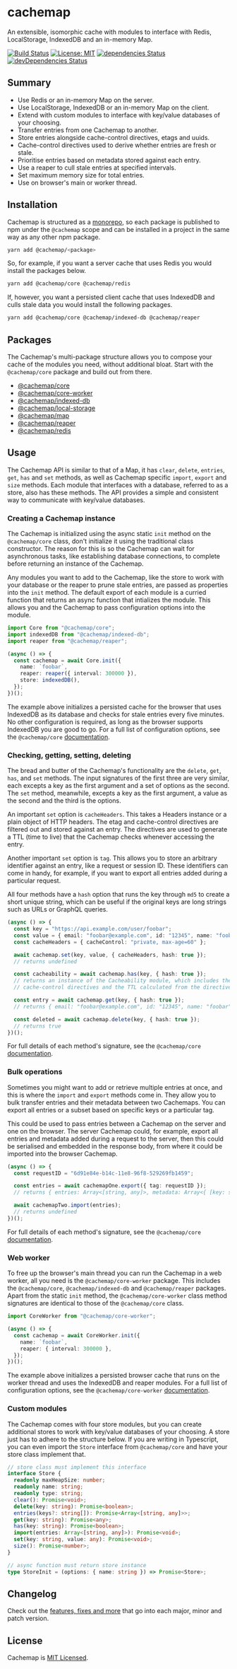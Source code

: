 # cachemap

An extensible, isomorphic cache with modules to interface with Redis, LocalStorage, IndexedDB and an in-memory Map.

[![Build Status](https://travis-ci.org/bad-batch/cachemap.svg?branch=master)](https://travis-ci.org/bad-batch/cachemap)
[![License: MIT](https://img.shields.io/badge/License-MIT-yellow.svg)](LICENSE)
[![dependencies Status](https://david-dm.org/bad-batch/cachemap/status.svg)](https://david-dm.org/bad-batch/cachemap)
[![devDependencies Status](https://david-dm.org/bad-batch/cachemap/dev-status.svg)](https://david-dm.org/bad-batch/cachemap?type=dev)

## Summary

* Use Redis or an in-memory Map on the server.
* Use LocalStorage, IndexedDB or an in-memory Map on the client.
* Extend with custom modules to interface with key/value databases of your choosing.
* Transfer entries from one Cachemap to another.
* Store entries alongside cache-control directives, etags and uuids.
* Cache-control directives used to derive whether entries are fresh or stale.
* Prioritise entries based on metadata stored against each entry.
* Use a reaper to cull stale entries at specified intervals.
* Set maximum memory size for total entries.
* Use on browser's main or worker thread.

## Installation

Cachemap is structured as a [monorepo](https://github.com/lerna/lerna), so each package is published to npm under the
`@cachemap` scope and can be installed in a project in the same way as any other npm package.

```bash
yarn add @cachemap/<package>
```

So, for example, if you want a server cache that uses Redis you would install the packages below.

```bash
yarn add @cachemap/core @cachemap/redis
```

If, however, you want a persisted client cache that uses IndexedDB and culls stale data you would install the
following packages.

```bash
yarn add @cachemap/core @cachemap/indexed-db @cachemap/reaper
```

## Packages

The Cachemap's multi-package structure allows you to compose your cache of the modules you need, without additional
bloat. Start with the `@cachemap/core` package and build out from there.

* [@cachemap/core](packages/core)
* [@cachemap/core-worker](packages/core-worker)
* [@cachemap/indexed-db](packages/indexed-db)
* [@cachemap/local-storage](packages/local-storage)
* [@cachemap/map](packages/map)
* [@cachemap/reaper](packages/reaper)
* [@cachemap/redis](packages/redis)

## Usage

The Cachemap API is similar to that of a Map, it has `clear`, `delete`, `entries`, `get`, `has` and `set` methods,
as well as Cachemap specific `import`, `export` and `size` methods. Each module that interfaces with a database,
referred to as a store, also has these methods. The API provides a simple and consistent way to communicate with
key/value databases.

### Creating a Cachemap instance

The Cachemap is initialized using the async static `init` method on the `@cachemap/core` class, don't initialize
it using the traditional class constructor. The reason for this is so the Cachemap can wait for asynchronous tasks,
like establishing database connections, to complete before returning an instance of the Cachemap.

Any modules you want to add to the Cachemap, like the store to work with your database or the reaper to
prune stale entries, are passed as properties into the `init` method. The default export of each module is a
curried function that returns an async function that intializes the module. This allows you and the Cachemap to pass
configuration options into the module.

```typescript
import Core from "@cachemap/core";
import indexedDB from "@cachemap/indexed-db";
import reaper from "@cachemap/reaper";

(async () => {
  const cachemap = await Core.init({
    name: `foobar`,
    reaper: reaper({ interval: 300000 }),
    store: indexedDB(),
  });
})();
```

The example above initializes a persisted cache for the browser that uses IndexedDB as its database and checks for
stale entries every five minutes. No other configuration is required, as long as the browser supports IndexedDB you are
good to go. For a full list of configuration options, see the `@cachemap/core` [documentation](packages/core).

### Checking, getting, setting, deleting

The bread and butter of the Cachemap's functionality are the `delete`, `get`, `has`, and `set` methods. The input
signatures of the first three are very similar, each excepts a key as the first argument and a set of options as the
second. The `set` method, meanwhile, excepts a key as the first argument, a value as the second and the third is the
options.

An important `set` option is `cacheHeaders`. This takes a Headers instance or a plain object of HTTP headers. The etag
and cache-control directives are filtered out and stored against an entry. The directives are used to generate a
TTL (time to live) that the Cachemap checks whenever accessing the entry.

Another important `set` option is `tag`. This allows you to store an arbitrary identifier against an entry, like a
request or session ID. These identifiers can come in handy, for example, if you want to export all entries added during
a particular request.

All four methods have a `hash` option that runs the key through `md5` to create a short unique string, which can be
useful if the original keys are long strings such as URLs or GraphQL queries.

```typescript
(async () => {
  const key = "https://api.example.com/user/foobar";
  const value = { email: "foobar@example.com", id: "12345", name: "foobar" };
  const cacheHeaders = { cacheControl: "private, max-age=60" };

  await cachemap.set(key, value, { cacheHeaders, hash: true });
  // returns undefined

  const cacheability = await cachemap.has(key, { hash: true });
  // returns an instance of the Cacheability module, which includes the
  // cache-control directives and the TTL calculated from the directives

  const entry = await cachemap.get(key, { hash: true });
  // returns { email: "foobar@example.com", id: "12345", name: "foobar" }

  const deleted = await cachemap.delete(key, { hash: true });
  // returns true
})();
```

For full details of each method's signature, see the `@cachemap/core` [documentation](packages/core).

### Bulk operations

Sometimes you might want to add or retrieve multiple entries at once, and this is where the `import` and `export`
methods come in. They allow you to bulk transfer entries and their metadata between two Cachemaps. You can export
all entries or a subset based on specific keys or a particular tag.

This could be used to pass entries between a Cachemap on the server and one on the browser. The server Cachemap could,
for example, export all entries and metadata added during a request to the server, then this could be serialised and
embedded in the response body, from where it could be imported into the browser Cachemap.

```typescript
(async () => {
  const requestID = "6d91e84e-b14c-11e8-96f8-529269fb1459";

  const entries = await cachemapOne.export({ tag: requestID });
  // returns { entries: Array<[string, any]>, metadata: Array<{ [key: string]: any }> }

  await cachemapTwo.import(entries);
  // returns undefined
})();
```

For full details of each method's signature, see the `@cachemap/core` [documentation](packages/core).

### Web worker

To free up the browser's main thread you can run the Cachemap in a web worker, all you need is the
`@cachemap/core-worker` package. This includes the `@cachemap/core`, `@cachemap/indexed-db` and `@cachemap/reaper`
packages. Apart from the static `init` method, the `@cachemap/core-worker` class method signatures are identical to
those of the `@cachemap/core` class.

```typescript
import CoreWorker from "@cachemap/core-worker";

(async () => {
  const cachemap = await CoreWorker.init({
    name: `foobar`,
    reaper: { interval: 300000 },
  });
})();
```

The example above initializes a persisted browser cache that runs on the worker thread and uses the IndexedDB and
reaper modules. For a full list of configuration options, see the `@cachemap/core-worker`
[documentation](packages/core-worker).

### Custom modules

The Cachemap comes with four store modules, but you can create additional stores to work with key/value databases of
your choosing. A store just has to adhere to the structure below. If you are writing in Typescript, you can even
import the `Store` interface from `@cachemap/core` and have your store class implement that.

```typescript
// store class must implement this interface
interface Store {
  readonly maxHeapSize: number;
  readonly name: string;
  readonly type: string;
  clear(): Promise<void>;
  delete(key: string): Promise<boolean>;
  entries(keys?: string[]): Promise<Array<[string, any]>>;
  get(key: string): Promise<any>;
  has(key: string): Promise<boolean>;
  import(entries: Array<[string, any]>): Promise<void>;
  set(key: string, value: any): Promise<void>;
  size(): Promise<number>;
}

// async function must return store instance
type StoreInit = (options: { name: string }) => Promise<Store>;
```

## Changelog

Check out the [features, fixes and more](CHANGELOG.md) that go into each major, minor and patch version.

## License

Cachemap is [MIT Licensed](LICENSE).
